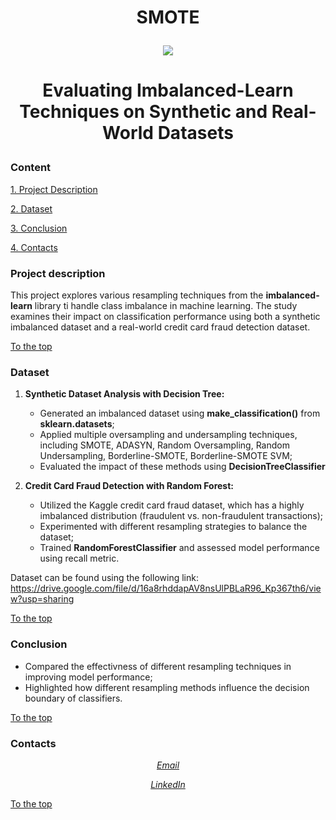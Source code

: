 # <p align="center"> SMOTE

<p align="center"> <img src = https://dataknowsall.com/hubfs/imbalanced.png> </p>

# <p align="center"> Evaluating Imbalanced-Learn Techniques on Synthetic and Real-World Datasets

### Content

[1. Project Description](README.md#project-description)

[2. Dataset](README.md#dataset)

[3. Conclusion](README.md#conclusion)

[4. Contacts](README.md#contacts)

### Project description

This project explores various resampling techniques from the **imbalanced-learn** library ti handle class imbalance in machine learning. The study examines their impact on classification performance using both a synthetic imbalanced dataset and a real-world credit card fraud detection dataset.

[To the top](README.md#content)

### Dataset

1. **Synthetic Dataset Analysis with Decision Tree:**
    - Generated an imbalanced dataset using **make_classification()** from **sklearn.datasets**;
    - Applied multiple oversampling and undersampling techniques, including SMOTE, ADASYN, Random Oversampling, Random Undersampling, Borderline-SMOTE, Borderline-SMOTE SVM;
    - Evaluated the impact of these methods using **DecisionTreeClassifier**

2. **Credit Card Fraud Detection with Random Forest:**
    - Utilized the Kaggle credit card fraud dataset, which has a highly imbalanced distribution (fraudulent vs. non-fraudulent transactions);
    - Experimented with different resampling strategies to balance the dataset;
    - Trained **RandomForestClassifier** and assessed model performance using recall metric.

Dataset can be found using the following link: https://drive.google.com/file/d/16a8rhddapAV8nsUlPBLaR96_Kp367th6/view?usp=sharing 

[To the top](README.md#content)

### Conclusion

- Compared the effectivness of different resampling techniques in improving model performance;
- Highlighted how different resampling methods influence the decision boundary of classifiers.

[To the top](README.md#content)

### Contacts

*<p align="center">[Email](natalia_konovalova@icloud.com)</p>*

*<p align="center">[LinkedIn](https://www.linkedin.com/in/natalia-ds-198612241)</p>*

[To the top](README.md#content)